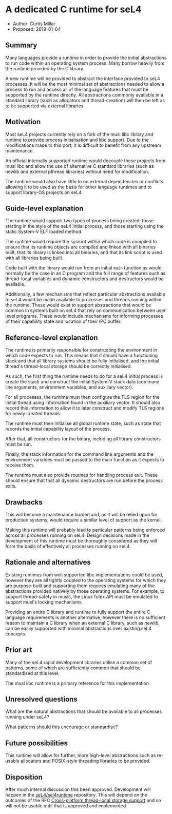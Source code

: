 <!--
  SPDX-License-Identifier: CC-BY-SA-4.0
  Copyright 2019 Data61, Curtis Millar
-->

# A dedicated C runtime for seL4

- Author: Curtis Millar
- Proposed: 2019-01-04

## Summary

Many languages provide a runtime in order to provide the initial abstractions to
run code within an operating system process. Many borrow heavily from the
runtime provided by the C library.

A new runtime will be provided to abstract the interface provided to seL4
processes. It will be the most minimal set of abstractions needed to allow a
process to run and access all of the language features that must be supported by
the runtime directly. All abstractions commonly available in a standard library
(such as allocators and thread-creation) will then be left as to be supported
via external libraries.

## Motivation

Most seL4 projects currently rely on a fork of the musl libc library and runtime
to provide process initialisation and libc support. Due to the modifications
made to this port, it is difficult to benefit from any upstream maintenance.

An official internally supported runtime would decouple these projects from musl
libc and allow the use of alternative C standard libraries (such as newlib and
external pthread libraries) without need for modification.

The runtime would also have little to no external dependencies or conflicts
allowing it to be used as the basis for other language runtimes and to support
library-OS projects on seL4.

## Guide-level explanation

The runtime would support two types of process being created; those starting in
the style of the seL4 initial process, and those starting using the static
System-V ELF loaded method.

The runtime would require the sysroot within which code is compiled to ensure
that its runtime objects are compiled and linked with all binaries built, that
its library is linked into all binaries, and that its link script is used with
all libraries being built.

Code built with the library would run from an initial `main` function as would
normally be the case in an C program and the full range of features such as
thread-local variables and dynamic constructors and destructors would be
available.

Additionally, a few mechanisms that reflect particular abstractions available to
seL4 would be made available to processes and threads running within the
runtime. These would exist to support abstractions that would be common in
systems built on seL4 that rely on communication between user level programs.
These would include mechanisms for informing processes of their capability state
and location of their IPC buffer.

## Reference-level explanation

The runtime is primarily responsible for constructing the environment in which
code expects to run. This means that it should have a functioning stack and that
all library systems should be fully initialised, and the initial thread's
thread-local storage should be correctly initialised.

As such, the first thing the runtime needs to do for a seL4 initial process is
create the stack and construct the initial System-V stack data (command line
arguments, environment variables, and auxiliary vector).

For all processes, the runtime must then configure the TLS region for the
initial thread using information found in the auxiliary vector. It should also
record this information to allow it to later construct and modify TLS regions
for newly created threads.

The runtime must then initialise all global runtime state, such as state that
records the initial capability layout of the process.

After that, all constructors for the binary, including all library constructors
must be run.

Finally, the stack information for the command line arguments and the
environment variables must be passed to the main function as it expects to
receive them.

The runtime must also provide routines for handling process exit. These should
ensure that that all dynamic destructors are run before the process exits.

## Drawbacks

This will become a maintenance burden and, as it will be relied upon for
production systems, would require a similar level of support as the kernel.

Making this runtime will probably lead to particular patterns being enforced
across all processes running on seL4. Design decisions made in the development
of this runtime must be thoroughly considered as they will form the basis of
effectively all processes running on seL4.

## Rationale and alternatives

Existing runtimes from well supported libc implementations could be used,
however they are all tightly coupled to the operating systems for which they are
purpose-built and supporting them requires emulating many of the abstractions
provided natively by those operating systems. For example, to support
thread-safety in muslc, the Linux futex API must be emulated to support musl's
locking mechanisms.

Providing an entire C library and runtime to fully support the entire C language
requirements is another alternative, however there is no sufficient reason to
maintain a C library when an external C library, such as newlib, can be easily
supported with minimal abstractions over existing seL4 concepts.

## Prior art

Many of the seL4 rapid development libraries utilise a common set of patterns,
some of which are sufficiently common that should be standardised at this level.

The musl libc runtime is a primary reference for this implementation.

## Unresolved questions

What are the natural abstractions that should be available to all processes
running under seL4?

What patterns should this encourage or standardise?

## Future possibilities

This runtime will allow for further, more high-level abstractions such as
re-usable allocators and POSIX-style threading libraries to be provided.

## Disposition

After much internal discussion this been approved. Development will happen in
the [seL4/sel4runtime] repository. This will depend on the outcomes of the RFC
[Cross-platform thread-local storage support][RFC-3] and so will not be usable
until that is approved and implemented.

[seL4/sel4runtime]: https://github.com/seL4/sel4runtime
[RFC-3]: 0030-cross-platform-tls.md
